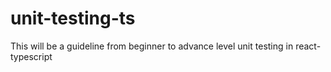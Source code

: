 # unit-testing-ts
This will be a guideline from beginner to advance level unit testing in react-typescript
